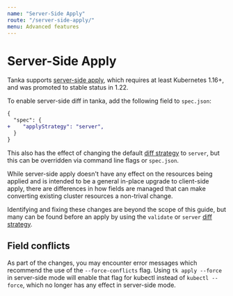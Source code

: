 ```yaml
---
name: "Server-Side Apply"
route: "/server-side-apply/"
menu: Advanced features
---
```


# Server-Side Apply

Tanka supports
[server-side apply](https://kubernetes.io/docs/reference/using-api/server-side-apply/),
which requires at least Kubernetes 1.16+, and was promoted to stable status in 1.22.

To enable server-side diff in tanka, add the following field to `spec.json`:

```diff
{
  "spec": {
+    "applyStrategy": "server",
  }
}
```

This also has the effect of changing the default [diff strategy](/diff-strategy)
to `server`, but this can be overridden via command line flags or `spec.json`.

While server-side apply doesn't have any effect on the resources being applied
and is intended to be a general in-place upgrade to client-side apply, there are
differences in how fields are managed that can make converting existing cluster
resources a non-trival change.

Identifying and fixing these changes are beyond the scope of this guide, but
many can be found before an apply by using the `validate` or `server`
[diff strategy](/diff-strategy).

## Field conflicts

As part of the changes, you may encounter error messages which
recommend the use of the `--force-conflicts` flag. Using `tk apply --force`
in server-side mode will enable that flag for kubectl instead of
`kubectl --force`, which no longer has any effect in server-side mode.
